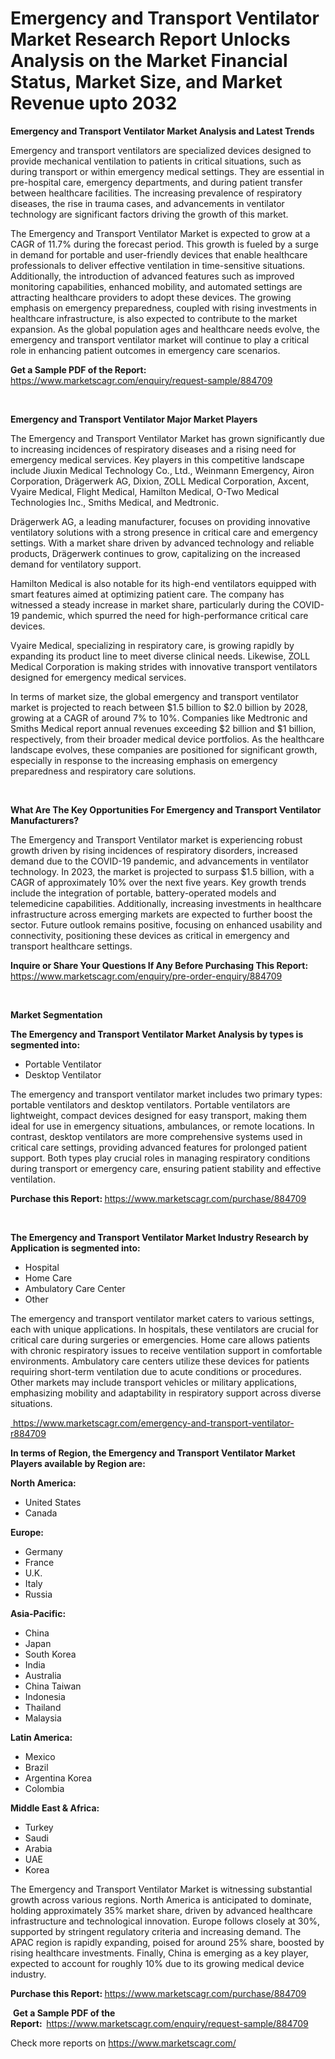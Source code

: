 <p><h1>Emergency and Transport Ventilator Market Research Report Unlocks Analysis on the Market Financial Status, Market Size, and Market Revenue upto 2032</h1></p><p><strong>Emergency and Transport Ventilator Market Analysis and Latest Trends</strong></p>
<p><p>Emergency and transport ventilators are specialized devices designed to provide mechanical ventilation to patients in critical situations, such as during transport or within emergency medical settings. They are essential in pre-hospital care, emergency departments, and during patient transfer between healthcare facilities. The increasing prevalence of respiratory diseases, the rise in trauma cases, and advancements in ventilator technology are significant factors driving the growth of this market.</p><p>The Emergency and Transport Ventilator Market is expected to grow at a CAGR of 11.7% during the forecast period. This growth is fueled by a surge in demand for portable and user-friendly devices that enable healthcare professionals to deliver effective ventilation in time-sensitive situations. Additionally, the introduction of advanced features such as improved monitoring capabilities, enhanced mobility, and automated settings are attracting healthcare providers to adopt these devices. The growing emphasis on emergency preparedness, coupled with rising investments in healthcare infrastructure, is also expected to contribute to the market expansion. As the global population ages and healthcare needs evolve, the emergency and transport ventilator market will continue to play a critical role in enhancing patient outcomes in emergency care scenarios.</p></p>
<p><strong>Get a Sample PDF of the Report:&nbsp;</strong> <a href="https://www.marketscagr.com/enquiry/request-sample/884709?utm_campaign=2445&utm_medium=2&utm_source=Github&utm_content=ia&utm_term=03032025&utm_id=emergency-and-transport-ventilator">https://www.marketscagr.com/enquiry/request-sample/884709</a></p>
<p>&nbsp;</p>
<p><strong>Emergency and Transport Ventilator Major Market Players</strong></p>
<p><p>The Emergency and Transport Ventilator Market has grown significantly due to increasing incidences of respiratory diseases and a rising need for emergency medical services. Key players in this competitive landscape include Jiuxin Medical Technology Co., Ltd., Weinmann Emergency, Airon Corporation, Drägerwerk AG, Dixion, ZOLL Medical Corporation, Axcent, Vyaire Medical, Flight Medical, Hamilton Medical, O-Two Medical Technologies Inc., Smiths Medical, and Medtronic.</p><p>Drägerwerk AG, a leading manufacturer, focuses on providing innovative ventilatory solutions with a strong presence in critical care and emergency settings. With a market share driven by advanced technology and reliable products, Drägerwerk continues to grow, capitalizing on the increased demand for ventilatory support.</p><p>Hamilton Medical is also notable for its high-end ventilators equipped with smart features aimed at optimizing patient care. The company has witnessed a steady increase in market share, particularly during the COVID-19 pandemic, which spurred the need for high-performance critical care devices.</p><p>Vyaire Medical, specializing in respiratory care, is growing rapidly by expanding its product line to meet diverse clinical needs. Likewise, ZOLL Medical Corporation is making strides with innovative transport ventilators designed for emergency medical services.</p><p>In terms of market size, the global emergency and transport ventilator market is projected to reach between $1.5 billion to $2.0 billion by 2028, growing at a CAGR of around 7% to 10%. Companies like Medtronic and Smiths Medical report annual revenues exceeding $2 billion and $1 billion, respectively, from their broader medical device portfolios. As the healthcare landscape evolves, these companies are positioned for significant growth, especially in response to the increasing emphasis on emergency preparedness and respiratory care solutions.</p></p>
<p>&nbsp;</p>
<p><strong>What Are The Key Opportunities For Emergency and Transport Ventilator Manufacturers?</strong></p>
<p><p>The Emergency and Transport Ventilator market is experiencing robust growth driven by rising incidences of respiratory disorders, increased demand due to the COVID-19 pandemic, and advancements in ventilator technology. In 2023, the market is projected to surpass $1.5 billion, with a CAGR of approximately 10% over the next five years. Key growth trends include the integration of portable, battery-operated models and telemedicine capabilities. Additionally, increasing investments in healthcare infrastructure across emerging markets are expected to further boost the sector. Future outlook remains positive, focusing on enhanced usability and connectivity, positioning these devices as critical in emergency and transport healthcare settings.</p></p>
<p><strong>Inquire or Share Your Questions If Any Before Purchasing This Report:</strong> <a href="https://www.marketscagr.com/enquiry/pre-order-enquiry/884709?utm_campaign=2445&utm_medium=2&utm_source=Github&utm_content=ia&utm_term=03032025&utm_id=emergency-and-transport-ventilator">https://www.marketscagr.com/enquiry/pre-order-enquiry/884709</a></p>
<p>&nbsp;</p>
<p><strong>Market Segmentation</strong></p>
<p><strong>The Emergency and Transport Ventilator Market Analysis by types is segmented into:</strong></p>
<p><ul><li>Portable Ventilator</li><li>Desktop Ventilator</li></ul></p>
<p><p>The emergency and transport ventilator market includes two primary types: portable ventilators and desktop ventilators. Portable ventilators are lightweight, compact devices designed for easy transport, making them ideal for use in emergency situations, ambulances, or remote locations. In contrast, desktop ventilators are more comprehensive systems used in critical care settings, providing advanced features for prolonged patient support. Both types play crucial roles in managing respiratory conditions during transport or emergency care, ensuring patient stability and effective ventilation.</p></p>
<p><strong>Purchase this Report:&nbsp;</strong><a href="https://www.marketscagr.com/purchase/884709?utm_campaign=2445&utm_medium=2&utm_source=Github&utm_content=ia&utm_term=03032025&utm_id=emergency-and-transport-ventilator">https://www.marketscagr.com/purchase/884709</a></p>
<p>&nbsp;</p>
<p><strong>The Emergency and Transport Ventilator Market Industry Research by Application is segmented into:</strong></p>
<p><ul><li>Hospital</li><li>Home Care</li><li>Ambulatory Care Center</li><li>Other</li></ul></p>
<p><p>The emergency and transport ventilator market caters to various settings, each with unique applications. In hospitals, these ventilators are crucial for critical care during surgeries or emergencies. Home care allows patients with chronic respiratory issues to receive ventilation support in comfortable environments. Ambulatory care centers utilize these devices for patients requiring short-term ventilation due to acute conditions or procedures. Other markets may include transport vehicles or military applications, emphasizing mobility and adaptability in respiratory support across diverse situations.</p></p>
<p><a href="https://www.marketscagr.com/emergency-and-transport-ventilator-r884709?utm_campaign=2445&utm_medium=2&utm_source=Github&utm_content=ia&utm_term=03032025&utm_id=emergency-and-transport-ventilator">&nbsp;https://www.marketscagr.com/emergency-and-transport-ventilator-r884709</a></p>
<p><strong>In terms of Region, the Emergency and Transport Ventilator Market Players available by Region are:</strong></p>
<p>
    <p> <strong> North America: </strong>
        <ul>
            <li>United States</li>
            <li>Canada</li>
        </ul>
        </p> 
    <p> <strong> Europe: </strong>
        <ul>
            <li>Germany</li>
            <li>France</li>
            <li>U.K.</li>
            <li>Italy</li>
            <li>Russia</li>
        </ul>
        </p> 
    <p> <strong> Asia-Pacific: </strong>
        <ul>
            <li>China</li>
            <li>Japan</li>
            <li>South Korea</li>
            <li>India</li>
            <li>Australia</li>
            <li>China Taiwan</li>
            <li>Indonesia</li>
            <li>Thailand</li>
            <li>Malaysia</li>
        </ul>
        </p> 
    <p> <strong> Latin America: </strong>
        <ul>
            <li>Mexico</li>
            <li>Brazil</li>
            <li>Argentina Korea</li>
            <li>Colombia</li>
        </ul>
        </p> 
    <p> <strong> Middle East & Africa: </strong>
        <ul>
            <li>Turkey</li>
            <li>Saudi</li>
            <li>Arabia</li>
            <li>UAE</li>
            <li>Korea</li>
        </ul>
    </p>
    </p>
<p><p>The Emergency and Transport Ventilator Market is witnessing substantial growth across various regions. North America is anticipated to dominate, holding approximately 35% market share, driven by advanced healthcare infrastructure and technological innovation. Europe follows closely at 30%, supported by stringent regulatory criteria and increasing demand. The APAC region is rapidly expanding, poised for around 25% share, boosted by rising healthcare investments. Finally, China is emerging as a key player, expected to account for roughly 10% due to its growing medical device industry.</p></p>
<p><strong>Purchase this Report: </strong><a href="https://www.marketscagr.com/purchase/884709?utm_campaign=2445&utm_medium=2&utm_source=Github&utm_content=ia&utm_term=03032025&utm_id=emergency-and-transport-ventilator">https://www.marketscagr.com/purchase/884709</a></p>
<p>&nbsp;<strong>Get a Sample PDF of the Report:&nbsp;&nbsp;</strong><a href="https://www.marketscagr.com/enquiry/request-sample/884709?utm_campaign=2445&utm_medium=2&utm_source=Github&utm_content=ia&utm_term=03032025&utm_id=emergency-and-transport-ventilator">https://www.marketscagr.com/enquiry/request-sample/884709</a></p>
<p><strong></strong></p>
<p>Check more reports on <a href="https://www.marketscagr.com/?utm_campaign=2445&utm_medium=2&utm_source=Github&utm_content=ia&utm_term=03032025&utm_id=emergency-and-transport-ventilator">https://www.marketscagr.com/</a></p>